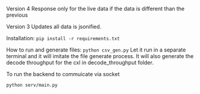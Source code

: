 Version 4
Response only for the live data if the data is different than the previous


Version 3
Updates all data is jsonified.

Installation:
`pip install -r requirements.txt`

How to run and generate files:
```python csv_gen.py```
Let it run in a separate terminal and it will imitate the file generate process. It will also generate the decode throughput
for the cxl in decode_throughput folder.

To run the backend to commuicate via socket 

``` python serv/main.py ```
